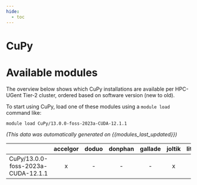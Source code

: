 ```yaml
---
hide:
  - toc
---
```


CuPy
====

# Available modules


The overview below shows which CuPy installations are available per HPC-UGent Tier-2 cluster, ordered based on software version (new to old).

To start using CuPy, load one of these modules using a `module load` command like:

```shell
module load CuPy/13.0.0-foss-2023a-CUDA-12.1.1
```

*(This data was automatically generated on {{modules_last_updated}})*

| |accelgor|doduo|donphan|gallade|joltik|litleo|shinx|
| :---: | :---: | :---: | :---: | :---: | :---: | :---: | :---: |
|CuPy/13.0.0-foss-2023a-CUDA-12.1.1|x|-|-|-|x|x|-|
